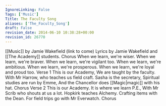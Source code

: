 ```yaml
---
IgnoreLinking: False
Tags: ['Music']
Title: The Faculty Song
aliases: ['The_Faculty_Song']
draft: False
revision_date: 2014-06-10 10:38:28+00:00
revision_id: 26770
---
```


[[Music]] by Jamie Wakefield (link to come)
Lyrics by Jamie Wakefield and [[The Academy]] students.
Chorus
When we learn, we're wiser.
When we learn, we're braver.
When we learn, we're vigilant too.
When we learn, we're ambitious.
When we learn, we're prosperous.
When we learn, we're loyal and proud too.
Verse 1
This is our Academy,
We are taught by the faculty.
With Mr Harrow, who teaches us field craft.
Sasha is the secretary,
Spiritual studies are run by Emme,
And the Chancellor does [[Magic|magic]] with his hat.
Chorus
Verse 2
This is our Academy.
It is where we learn P.E., 
With Mr Scrib who shouts at us a lot.
Hopkirk teaches Alchemy.
Crafting items with the Dean.
For field trips go with Mr Everwatch.
Chorus